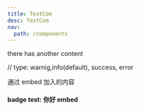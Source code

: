 ```yaml
---
title: TestCom
desc: TestCom
nav:
  path: /components
---
```


there has another content

// type: warnig,info(default), success, error

<Alert type="info">通过 embed 加入的内容</Alert>

#### badge test: <Badge>你好 embed</Badge>
